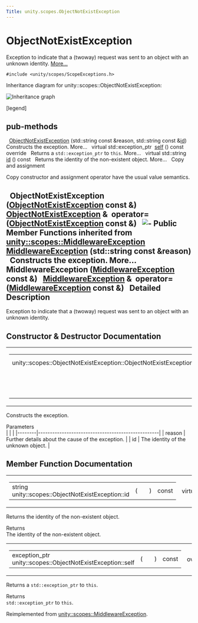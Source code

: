 ```yaml
---
Title: unity.scopes.ObjectNotExistException
---
```

        
ObjectNotExistException
=======================

Exception to indicate that a (twoway) request was sent to an object with an unknown identity. [More...](#details)

`#include <unity/scopes/ScopeExceptions.h>`

Inheritance diagram for unity::scopes::ObjectNotExistException:

![Inheritance graph](https://developer.ubuntu.com/static/devportal_uploaded/12e611b8-e236-4613-aafe-3f749a85b2c5-api/scopes/cpp/sdk-15.04.4/unity.scopes.ObjectNotExistException/classunity_1_1scopes_1_1_object_not_exist_exception__inherit__graph.png)

<span class="legend">\[legend\]</span>

pub-methods
------------------------------------------------------

 
<a href="#a31beda1f8f1a97154618e97f4ab8e34f">ObjectNotExistException</a> (std::string const &reason, std::string const &<a href="#a63a7640944e3799f065379800715580e">id</a>)
 
Constructs the exception. More...
 
virtual std::exception\_ptr 
<a href="#af87f8d39791b7efb52cbba9dd0e4da25">self</a> () const override
 
Returns a `std::exception_ptr` to `this`. More...
 
virtual std::string 
<a href="#a63a7640944e3799f065379800715580e">id</a> () const
 
Returns the identity of the non-existent object. More...
 
Copy and assignment

Copy constructor and assignment operator have the usual value semantics.

 
**ObjectNotExistException** (<a href="index.html">ObjectNotExistException</a> const &)
 
<a href="index.html">ObjectNotExistException</a> & 
**operator=** (<a href="index.html">ObjectNotExistException</a> const &)
 
![-](https://developer.ubuntu.com/static/devportal_uploaded/5a3e00b6-5263-46ef-ac78-98ddffcb1bfc-api/scopes/cpp/sdk-15.04.4/unity.scopes.ObjectNotExistException/closed.png) Public Member Functions inherited from <a href="unity.scopes.MiddlewareException.md">unity::scopes::MiddlewareException</a>
 
<a href="../unity.scopes.MiddlewareException.md#af6250d2e529d103d30d3ebf06689c146">MiddlewareException</a> (std::string const &reason)
 
Constructs the exception. More...
 
 
**MiddlewareException** (<a href="unity.scopes.MiddlewareException.md">MiddlewareException</a> const &)
 
<a href="unity.scopes.MiddlewareException.md">MiddlewareException</a> & 
**operator=** (<a href="unity.scopes.MiddlewareException.md">MiddlewareException</a> const &)
 
<span id="details"></span>
Detailed Description
--------------------

Exception to indicate that a (twoway) request was sent to an object with an unknown identity.

Constructor & Destructor Documentation
--------------------------------------

<span id="a31beda1f8f1a97154618e97f4ab8e34f" class="anchor"></span>
<table>
<colgroup>
<col width="50%" />
<col width="50%" />
</colgroup>
<tbody>
<tr class="odd">
<td><table>
<tbody>
<tr class="odd">
<td>unity::scopes::ObjectNotExistException::ObjectNotExistException</td>
<td>(</td>
<td>std::string const &amp; </td>
<td><em>reason</em>,</td>
</tr>
<tr class="even">
<td></td>
<td></td>
<td>std::string const &amp; </td>
<td><em>id</em> </td>
</tr>
<tr class="odd">
<td></td>
<td>)</td>
<td></td>
<td></td>
</tr>
</tbody>
</table></td>
<td><span class="mlabels"><span class="mlabel">explicit</span></span></td>
</tr>
</tbody>
</table>

Constructs the exception.

Parameters  
|        |                                                   |
|--------|---------------------------------------------------|
| reason | Further details about the cause of the exception. |
| id     | The identity of the unknown object.               |

Member Function Documentation
-----------------------------

<span id="a63a7640944e3799f065379800715580e" class="anchor"></span>
<table>
<colgroup>
<col width="50%" />
<col width="50%" />
</colgroup>
<tbody>
<tr class="odd">
<td><table>
<tbody>
<tr class="odd">
<td>string unity::scopes::ObjectNotExistException::id</td>
<td>(</td>
<td></td>
<td>)</td>
<td>const</td>
</tr>
</tbody>
</table></td>
<td><span class="mlabels"><span class="mlabel">virtual</span></span></td>
</tr>
</tbody>
</table>

Returns the identity of the non-existent object.

Returns  
The identity of the non-existent object.

<span id="af87f8d39791b7efb52cbba9dd0e4da25" class="anchor"></span>
<table>
<colgroup>
<col width="50%" />
<col width="50%" />
</colgroup>
<tbody>
<tr class="odd">
<td><table>
<tbody>
<tr class="odd">
<td>exception_ptr unity::scopes::ObjectNotExistException::self</td>
<td>(</td>
<td></td>
<td>)</td>
<td>const</td>
</tr>
</tbody>
</table></td>
<td><span class="mlabels"><span class="mlabel">override</span><span class="mlabel">virtual</span></span></td>
</tr>
</tbody>
</table>

Returns a `std::exception_ptr` to `this`.

Returns  
`std::exception_ptr` to `this`.

Reimplemented from <a href="../unity.scopes.MiddlewareException.md#a5317c0215a98eb896d1d706450d2919e">unity::scopes::MiddlewareException</a>.

